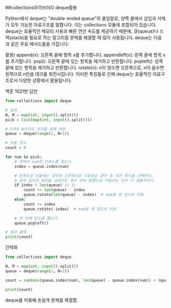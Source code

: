 ##collections라이브러리 deque활용
  
Python에서 deque는 "double-ended queue"의 줄임말로, 양쪽 끝에서 삽입과 삭제가 모두 가능한 자료구조를 말합니다. 이는 collections 모듈에 포함되어 있습니다.
deque는 효율적인 메모리 사용과 빠른 연산 속도를 제공하기 때문에, 큐(queue)나 스택(stack)을 필요로 하는 알고리즘 문제를 해결할 때 많이 사용됩니다.
deque는 다음과 같은 주요 메서드들을 가집니다:

활용)
append(x): 오른쪽 끝에 항목 x를 추가합니다.
appendleft(x): 왼쪽 끝에 항목 x를 추가합니다.
pop(): 오른쪽 끝에 있는 항목을 제거하고 반환합니다.
popleft(): 왼쪽 끝에 있는 항목을 제거하고 반환합니다.
rotate(n): n이 양수면 오른쪽으로, n이 음수면 왼쪽으로 n만큼 데크를 회전시킵니다.
이러한 특징들로 인해 deque는 효율적인 자료구조로서 다양한 상황에서 활용됩니다.


백준 1021번 답안
```python
from collections import deque

# 입력
N, M = map(int, input().split())
pick = list(map(int, input().split()))

# 1부터 N까지의 숫자를 큐에 저장
queue = deque(range(1, N+1))

# 이동 횟수
count = 0

for num in pick:
    # 큐에서 num의 인덱스를 찾는다.
    index = queue.index(num)

    # 왼쪽으로 이동하는 경우와 오른쪽으로 이동하는 경우 중 작은 횟수를 선택한다.
    # 큐의 길이의 절반을 넘어서는 경우 반대 방향으로 이동하는 것이 더 효율적이다.
    if index > len(queue) // 2:
        count += len(queue) - index
        queue.rotate(len(queue) - index)  # num을 맨 앞으로 이동
    else:
        count += index
        queue.rotate(-index)  # num을 맨 앞으로 이동

    # 첫 번째 원소를 뽑는다.
    queue.popleft()

# 결과 출력
print(count)
```

간략화
```python
from collections import deque

N, M = map(int, input().split())
queue = deque(range(1, N+1))

count = sum(min(queue.index(num), len(queue) - queue.index(num)) + (queue.rotate(-queue.index(num)) or queue.popleft()) for num in map(int, input().split()))

print(count)

```

deque를 이용해 손쉽게 문제를 해결함.
